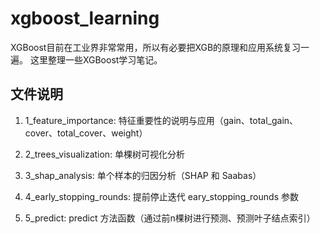 # xgboost_learning

XGBoost目前在工业界非常常用，所以有必要把XGB的原理和应用系统复习一遍。
这里整理一些XGBoost学习笔记。



## 文件说明

1. 1_feature_importance: 特征重要性的说明与应用（gain、total_gain、cover、total_cover、weight）

2. 2_trees_visualization: 单棵树可视化分析

3. 3_shap_analysis: 单个样本的归因分析（SHAP 和 Saabas）

4. 4_early_stopping_rounds: 提前停止迭代 eary_stopping_rounds 参数

5. 5_predict: predict 方法函数（通过前n棵树进行预测、预测叶子结点索引）


